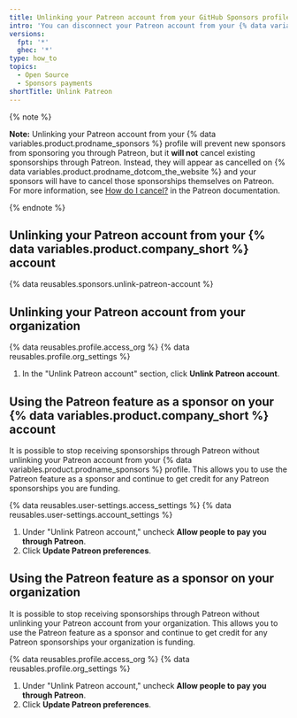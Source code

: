 ```yaml
---
title: Unlinking your Patreon account from your GitHub Sponsors profile
intro: 'You can disconnect your Patreon account from your {% data variables.product.prodname_sponsors %} profile to stop receiving new sponsorships through Patreon.'
versions:
  fpt: '*'
  ghec: '*'
type: how_to
topics:
  - Open Source
  - Sponsors payments
shortTitle: Unlink Patreon
---
```


{% note %}

**Note:** Unlinking your Patreon account from your {% data variables.product.prodname_sponsors %} profile will prevent new sponsors from sponsoring you through Patreon, but it **will not** cancel existing sponsorships through Patreon. Instead, they will appear as cancelled on {% data variables.product.prodname_dotcom_the_website %} and your sponsors will have to cancel those sponsorships themselves on Patreon. For more information, see [How do I cancel?](https://support.patreon.com/hc/en-us/articles/360005502572-How-do-I-cancel-) in the Patreon documentation.

{% endnote %}

## Unlinking your Patreon account from your {% data variables.product.company_short %} account

{% data reusables.sponsors.unlink-patreon-account %}

## Unlinking your Patreon account from your organization

{% data reusables.profile.access_org %}
{% data reusables.profile.org_settings %}
1. In the "Unlink Patreon account" section, click **Unlink Patreon account**.

## Using the Patreon feature as a sponsor on your {% data variables.product.company_short %} account

It is possible to stop receiving sponsorships through Patreon without unlinking your Patreon account from your {% data variables.product.prodname_sponsors %} profile. This allows you to use the Patreon feature as a sponsor and continue to get credit for any Patreon sponsorships you are funding.

{% data reusables.user-settings.access_settings %}
{% data reusables.user-settings.account_settings %}
1. Under "Unlink Patreon account," uncheck **Allow people to pay you through Patreon**.
1. Click **Update Patreon preferences**.

## Using the Patreon feature as a sponsor on your organization

It is possible to stop receiving sponsorships through Patreon without unlinking your Patreon account from your organization. This allows you to use the Patreon feature as a sponsor and continue to get credit for any Patreon sponsorships your organization is funding.

{% data reusables.profile.access_org %}
{% data reusables.profile.org_settings %}
1. Under "Unlink Patreon account," uncheck **Allow people to pay you through Patreon**.
1. Click **Update Patreon preferences**.
